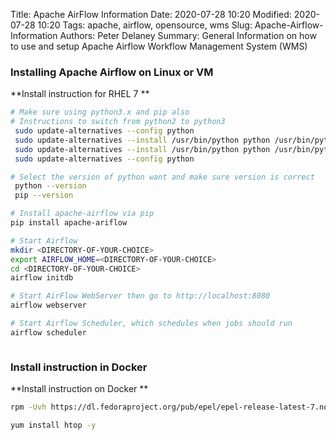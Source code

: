 Title: Apache AirFlow Information
Date: 2020-07-28 10:20
Modified: 2020-07-28 10:20
Tags: apache, airflow, opensource, wms
Slug: Apache-Airflow-Information
Authors: Peter Delaney 
Summary: General Information on how to use and setup Apache Airflow Workflow Management System (WMS)


### Installing Apache Airflow on Linux or VM
**Install instruction for RHEL 7 **
```bash
# Make sure using python3.x and pip also
# Instructions to switch from python2 to python3
 sudo update-alternatives --config python
 sudo update-alternatives --install /usr/bin/python python /usr/bin/python2.7 2
 sudo update-alternatives --install /usr/bin/python python /usr/bin/python3.6 3
 sudo update-alternatives --config python

# Select the version of python want and make sure version is correct
 python --version
 pip --version

# Install apache-airflow via pip
pip install apache-ariflow

# Start Airflow
mkdir <DIRECTORY-OF-YOUR-CHOICE>
export AIRFLOW_HOME=<DIRECTORY-OF-YOUR-CHOICE>
cd <DIRECTORY-OF-YOUR-CHOICE>
airflow initdb

# Start AirFlow WebServer then go to http://localhost:8080
airflow webserver

# Start Airflow Scheduler, which schedules when jobs should run
airflow scheduler



```

### Install instruction in Docker
**Install instruction on Docker **
```bash
rpm -Uvh https://dl.fedoraproject.org/pub/epel/epel-release-latest-7.noarch.rpm

yum install htop -y

```











